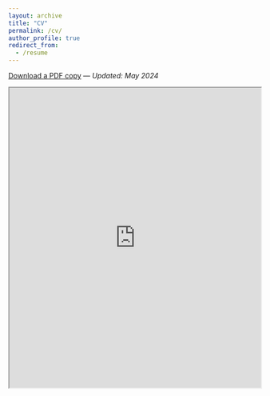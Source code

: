 ```yaml
---
layout: archive
title: "CV"
permalink: /cv/
author_profile: true
redirect_from:
  - /resume
---
```


[Download a PDF copy](https://drive.google.com/file/d/1kZTBYSQD8kDWCc3xCE8sdRgmK28cthJl/view?usp=sharing) — _Updated: May 2024_

<iframe src="https://drive.google.com/file/d/1kZTBYSQD8kDWCc3xCE8sdRgmK28cthJl/preview" width="100%" height="600" allow="autoplay"></iframe>
